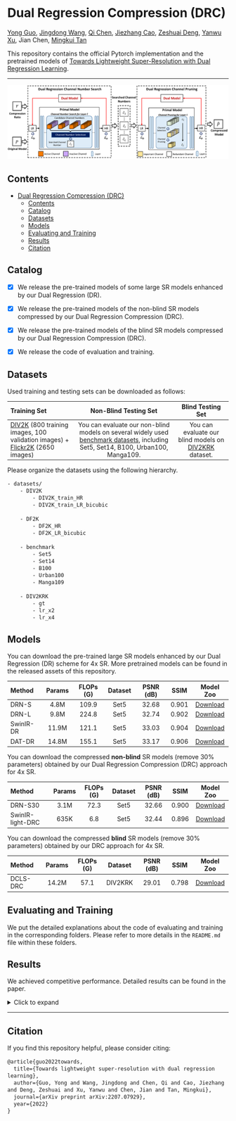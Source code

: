# Dual Regression Compression (DRC)

[Yong Guo](http://www.guoyongcs.com/), [Jingdong Wang](https://jingdongwang2017.github.io/), [Qi Chen](https://scholar.google.com/citations?hl=zh-CN&user=OgKU77kAAAAJ&view_op=list_works&sortby=pubdate), [Jiezhang Cao](https://www.jiezhangcao.com/), [Zeshuai Deng](https://scholar.google.com/citations?hl=zh-CN&user=udPURMAAAAAJ), [Yanwu Xu](https://scholar.google.com/citations?hl=zh-CN&user=0jP8f7sAAAAJ), Jian Chen, [Mingkui Tan](https://tanmingkui.github.io/)


This repository contains the official Pytorch implementation and the pretrained models of [Towards Lightweight Super-Resolution with Dual Regression Learning](https://arxiv.org/pdf/2207.07929.pdf).



---
![](figures/DRC.png)



## Contents
- [Dual Regression Compression (DRC)](#dual-regression-compression-drc)
  - [Contents](#contents)
  - [Catalog](#catalog)
  - [Datasets](#datasets)
  - [Models](#models)
  - [Evaluating and Training](#evaluating-and-training)
  - [Results](#results)
  - [Citation](#citation)



## Catalog
- [x] We release the pre-trained models of some large SR models enhanced by our Dual Regression (DR).
- [x] We release the pre-trained models of the non-blind SR models compressed by our Dual Regression Compression (DRC).
- [x] We release the pre-trained models of the blind SR models compressed by our Dual Regression Compression (DRC).
- [x] We release the code of evaluation and training.



## Datasets


Used training and testing sets can be downloaded as follows:

| Training Set                                                 |                         Non-Blind Testing Set                          |                        Blind Testing Set                        |
| :----------------------------------------------------------- | :----------------------------------------------------------: | :----------------------------------------------------------: |
| [DIV2K](https://data.vision.ee.ethz.ch/cvl/DIV2K/) (800 training images, 100 validation images) +  [Flickr2K](https://cv.snu.ac.kr/research/EDSR/Flickr2K.tar) (2650 images) | You can evaluate our non-blind models on several widely used [benchmark datasets](https://cv.snu.ac.kr/research/EDSR/benchmark.tar), including Set5, Set14, B100, Urban100, Manga109. | You can evaluate our blind models on [DIV2KRK](https://www.wisdom.weizmann.ac.il/~vision/kernelgan/DIV2KRK_public.zip) dataset.|

Please organize the datasets using the following hierarchy.
```
- datasets/
    - DIV2K
        - DIV2K_train_HR
        - DIV2K_train_LR_bicubic

    - DF2K
        - DF2K_HR
        - DF2K_LR_bicubic
    
    - benchmark
        - Set5
        - Set14
        - B100
        - Urban100
        - Manga109
    
    - DIV2KRK
        - gt
        - lr_x2 
        - lr_x4
```



## Models

You can download the pre-trained large SR models enhanced by our Dual Regression (DR) scheme for 4x SR.
More pretrained models can be found in the released assets of this repository.

| Method    | Params | FLOPs (G) | Dataset  | PSNR (dB) |  SSIM  |                          Model Zoo                           |                       
| :-------- | :----: | :-------: | :------: | :-------: | :----: | :----------------------------------------------------------: |
| DRN-S     | 4.8M |  109.9    | Set5 |   32.68 | 0.901 | [Download](https://github.com/guoyongcs/DRN/releases/download/v0.1/DRNS4x.pt) |
| DRN-L     | 9.8M |  224.8    | Set5 |   32.74 | 0.902 | [Download](https://github.com/guoyongcs/DRN/releases/download/v0.1/DRNL4x.pt) |
| SwinIR-DR | 11.9M |  121.1   | Set5 |   33.03 | 0.904 | [Download](https://github.com/guoyongcs/DRC/releases/download/v1.0/SwinIR_Dual_Regression.pth) |
| DAT-DR    | 14.8M  |   155.1   | Set5 |   33.17  | 0.906  | [Download](https://github.com/guoyongcs/DRC/releases/download/v1.0/DAT_Dual_Regression.pth) |

You can download the compressed **non-blind** SR models (remove 30\% parameters) obtained by our Dual Regression Compression (DRC) approach for 4x SR.

| Method    | Params | FLOPs (G) | Dataset  | PSNR (dB) |  SSIM  |                          Model Zoo                           |                       
| :-------- | :----: | :-------: | :------: | :-------: | :----: | :----------------------------------------------------------: |
| DRN-S30     | 3.1M |  72.3    | Set5 |   32.66 | 0.900 | [Download](https://github.com/guoyongcs/DRC/releases/download/v1.1/DRNS_4x_Prune_30.pt) |
| SwinIR-light-DRC     | 635K |  6.8    | Set5 |   32.44 | 0.896 | [Download](https://github.com/guoyongcs/DRC/releases/download/v1.0/SwinIR_light_DRC.pth) |

You can download the compressed **blind** SR models (remove 30\% parameters) obtained by our DRC approach for 4x SR.

| Method    | Params | FLOPs (G) | Dataset  | PSNR (dB) |  SSIM  |                          Model Zoo                           |    
| :-------- | :----: | :-------: | :------: | :-------: | :----: | :----------------------------------------------------------: |
| DCLS-DRC | 14.2M |  57.1   | DIV2KRK |  29.01 | 0.798 | [Download](https://github.com/guoyongcs/DRC/releases/download/v1.0/DCLSx4_setting2_DRC.pth) |

## Evaluating and Training

We put the detailed explanations about the code of evaluating and training in the corresponding folders. Please refer to more details in the `README.md` file within these folders.






## Results

We achieved competitive performance. Detailed results can be found in the paper.

<details>
<summary>Click to expand</summary>

- Comparison results with SOTA SR methods for 4x SR in Table 1.

<p align="center">
  <img width="900" src="figures/Table-1.png">
</p>


- Comparison results with lightweight SR methods for 4x SR in Table 2.

<p align="center">
  <img width="900" src="figures/Table-2.png">
</p>

- Comparison results with blind SR methods for 4x SR in Table 3

<p align="center">
  <img width="450" src="figures/Table-3.png">
</p>


- Visual comparison (x4) with SOTA methods for 4x SR.

<p align="center">
  <img width="900" src="figures/img4x_compare.jpg">
</p>

- Visual comparison (x4) with compression methods for 4x SR.

<p align="center">
  <img width="900" src="figures/img4x_compression_compare.jpg">
</p>
</details>

---


## Citation
If you find this repository helpful, please consider citing:
```
@article{guo2022towards,
  title={Towards lightweight super-resolution with dual regression learning},
  author={Guo, Yong and Wang, Jingdong and Chen, Qi and Cao, Jiezhang and Deng, Zeshuai and Xu, Yanwu and Chen, Jian and Tan, Mingkui},
  journal={arXiv preprint arXiv:2207.07929},
  year={2022}
}
```
